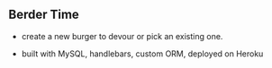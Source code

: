 
## Berder Time

* create a new burger to devour or pick an existing one.

* built with MySQL, handlebars, custom ORM, deployed on Heroku